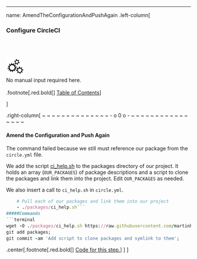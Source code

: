 ---
name: AmendTheConfigurationAndPushAgain
.left-column[
  ### Configure CircleCI
  <br /><br /><div class="input_type_indicator"><img src="./fragments/loader.gif" /><br />No manual input required here.</div><br />
.footnote[.red.bold[] [Table of Contents](./)] 
<!-- H -->]
.right-column[
~ ~ ~ ~ ~ ~ ~ ~ ~ ~ ~ ~ ~ ~ - o 0 o - ~ ~ ~ ~ ~ ~ ~ ~ ~ ~ ~ ~ ~ ~ ~ ~

#### Amend the Configuration and Push Again

The command failed because we still must reference our package from the ```circle.yml``` file.

We add the script <a href="https://raw.githubusercontent.com/martinhbramwell/Meteor-CI-Tutorial/master/fragments/ci_help.sh" target="_blank">ci_help.sh</a> to the packages directory of our project.  It holds an array (```OUR_PACKAGES```) of package descriptions and a script to clone the packages and link them into the project.  Edit ```OUR_PACKAGES``` as needed.

We also insert a call to ```ci_help.sh``` in ```circle.yml```.
```ruby
    # Pull each of our packages and link them into our project
    - ./packages/ci_help.sh```
#####Commands
```terminal
wget -O ./packages/ci_help.sh https://raw.githubusercontent.com/martinhbramwell/Meteor-CI-Tutorial/master/fragments/ci_help.sh
git add packages;
git commit -am 'Add script to clone packages and symlink to them';
```


<!-- Code for this begins at line #54 -->
<!-- B -->
.center[.footnote[.red.bold[] <a href="https://github.com/martinhbramwell/Meteor-CI-Tutorial/blob/master/Part06_CloudContinuousIntegration.sh#L54" target="_blank">Code for this step.</a>] ]
]
